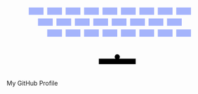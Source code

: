 <svg width="600" height="200" viewBox="0 0 600 200" xmlns="http://www.w3.org/2000/svg">
<defs>
<filter id="shadow" x="-50%" y="-50%" width="200%" height="200%">
<feDropShadow dx="2" dy="2" stdDeviation="2" flood-color="#000" flood-opacity="0.3"/>
</filter>
</defs>

<style>
.brick {
fill: #a5b4fc; /* Lavender Blue /
rx: 5;
filter: url(#shadow);
}
.brick.pink {
fill: #f472b6; / Pink /
}
.brick.blue {
fill: #60a5fa; / Blue /
}
.paddle {
fill: #f3f4f6; / Light Gray /
rx: 8;
filter: url(#shadow);
}
.ball {
fill: #ffffff; / White /
}
.text {
font-family: 'Inter', sans-serif;
font-weight: 700;
font-size: 18px;
fill: #1f2937; / Dark Gray */
}
</style>

<!-- Bricks -->

<g transform="translate(60, 20)">
<rect class="brick blue" x="0" y="0" width="40" height="20" />
<rect class="brick blue" x="50" y="0" width="40" height="20" />
<rect class="brick blue" x="100" y="0" width="40" height="20" />
<rect class="brick blue" x="150" y="0" width="40" height="20" />
<rect class="brick blue" x="200" y="0" width="40" height="20" />
<rect class="brick blue" x="250" y="0" width="40" height="20" />
<rect class="brick blue" x="300" y="0" width="40" height="20" />
<rect class="brick blue" x="350" y="0" width="40" height="20" />
<rect class="brick blue" x="400" y="0" width="40" height="20" />

<rect class="brick pink" x="25" y="30" width="40" height="20" />
<rect class="brick pink" x="75" y="30" width="40" height="20" />
<rect class="brick pink" x="125" y="30" width="40" height="20" />
<rect class="brick pink" x="175" y="30" width="40" height="20" />
<rect class="brick pink" x="225" y="30" width="40" height="20" />
<rect class="brick pink" x="275" y="30" width="40" height="20" />
<rect class="brick pink" x="325" y="30" width="40" height="20" />
<rect class="brick pink" x="375" y="30" width="40" height="20" />

<rect class="brick" x="50" y="60" width="40" height="20" />
<rect class="brick" x="100" y="60" width="40" height="20" />
<rect class="brick" x="150" y="60" width="40" height="20" />
<rect class="brick" x="200" y="60" width="40" height="20" />
<rect class="brick" x="250" y="60" width="40" height="20" />
<rect class="brick" x="300" y="60" width="40" height="20" />
<rect class="brick" x="350" y="60" width="40" height="20" />
<rect class="brick" x="400" y="60" width="40" height="20" />

</g>

<!-- Paddle and Ball -->

<rect class="paddle" x="250" y="160" width="100" height="15" />
<circle class="ball" cx="300" cy="155" r="7" />

<!-- Text on Paddle -->

<text class="text" x="300" y="170" text-anchor="middle">My GitHub Profile</text>

</svg>
